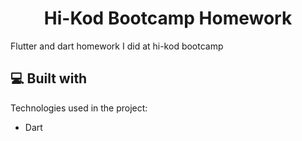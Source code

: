 <h1 align="center" id="title">Hi-Kod Bootcamp Homework</h1>

<p id="description">Flutter and dart homework I did at hi-kod bootcamp</p>

  
  
<h2>💻 Built with</h2>

Technologies used in the project:

*   Dart
